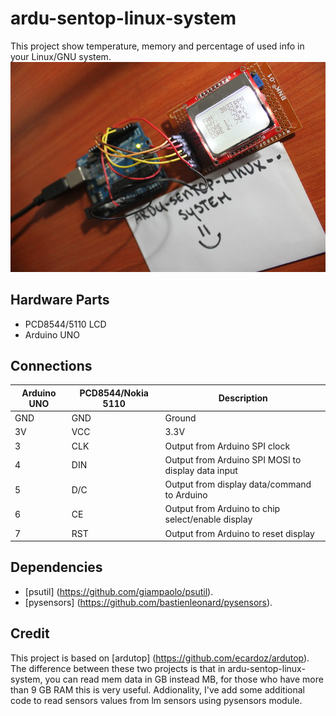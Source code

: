 # ardu-sentop-linux-system
This project show temperature, memory and percentage of used info in your Linux/GNU system. 
![ardu-sentop](./pictures/ardu-sentop.JPG)

## Hardware Parts ##

* PCD8544/5110 LCD
* Arduino UNO 

## Connections ##

Arduino UNO|PCD8544/Nokia 5110 |Description
-----------|-----------|-------------------------------------------------------------
GND        |GND        |Ground
3V         |VCC        |3.3V
 3         |CLK        |Output from Arduino SPI clock
 4         |DIN        |Output from Arduino SPI MOSI to display data input
 5         |D/C        |Output from display data/command to Arduino
 6         |CE         |Output from Arduino to chip select/enable display
 7         |RST        |Output from Arduino to reset display

## Dependencies ##

* [psutil]
  (https://github.com/giampaolo/psutil).
* [pysensors]
  (https://github.com/bastienleonard/pysensors).


## Credit ##
This project is based on [ardutop] (https://github.com/ecardoz/ardutop). The difference between these two projects is that in ardu-sentop-linux-system, you can read mem data in GB instead MB, for those who have more than 9 GB RAM this is very useful. Addionality, I've add some additional code to read sensors values from lm sensors using pysensors module. 
